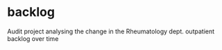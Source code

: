 # backlog
Audit project analysing the change in the Rheumatology dept. outpatient backlog over time
